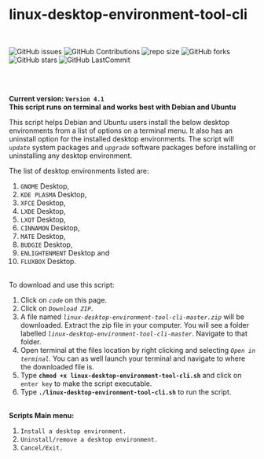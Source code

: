 # linux-desktop-environment-tool-cli

<br>

![GitHub issues](https://img.shields.io/github/issues/LinuxEuphony/linux-desktop-environment-tool-cli?&labelColor=black&color=eb3b5a&label=Issues&logo=issues&logoColor=black&style=for-the-badge)
![GitHub Contributions](https://img.shields.io/github/contributors/LinuxEuphony/linux-desktop-environment-tool-cli?&labelColor=black&color=8854d0&style=for-the-badge)
![repo size](https://img.shields.io/github/repo-size/LinuxEuphony/linux-desktop-environment-tool-cli?label=Repo%20Size&style=for-the-badge&labelColor=black&color=20bf6b)
![GitHub forks](https://img.shields.io/github/forks/LinuxEuphony/linux-desktop-environment-tool-cli?&labelColor=black&color=0fb9b1&style=for-the-badge)
![GitHub stars](https://img.shields.io/github/stars/LinuxEuphony/linux-desktop-environment-tool-cli?&labelColor=black&color=f7b731&style=for-the-badge)
![GitHub LastCommit](https://img.shields.io/github/last-commit/LinuxEuphony/linux-desktop-environment-tool-cli?logo=github&labelColor=black&color=d1d8e0&style=for-the-badge)

<br>

\
**Current version: `Version 4.1`**\
**This script runs on terminal and works best with Debian and Ubuntu**

This script helps Debian and Ubuntu users install the below desktop environments from a list of options on a terminal menu. It also has an uninstall option for the installed desktop environments. The script will *`update`* system packages and *`upgrade`* software packages before installing or uninstalling any desktop environment.

The list of desktop environments listed are:
  1.  `GNOME` Desktop,
  2.  `KDE PLASMA` Desktop,
  3.  `XFCE` Desktop,
  4.  `LXDE` Desktop,
  5.  `LXQT` Desktop,
  6.  `CINNAMON` Desktop,
  7.  `MATE` Desktop,
  8.  `BUDGIE` Desktop,
  9.  `ENLIGHTENMENT` Desktop and
  10. `FLUXBOX` Desktop.


\
To download and use this script:
  1. Click on *`code`* on this page.
  2. Click on *`Download ZIP`*.
  3. A file named *`linux-desktop-environment-tool-cli-master.zip`* will be downloaded. Extract the zip file in your computer. You will see a folder labelled *`linux-desktop-environment-tool-cli-master`*. Navigate to that folder.
  4. Open terminal at the files location by right clicking and selecting *`Open in terminal`*. You can as well launch your terminal and navigate to where the downloaded file is.
  5. Type **`chmod +x linux-desktop-environment-tool-cli.sh`** and click on `enter key` to make the script executable.
  6. Type **`./linux-desktop-environment-tool-cli.sh`** to run the script.


\
**Scripts Main menu:**
  1. `Install a desktop environment.`
  2. `Uninstall/remove a desktop environment.`
  3. `Cancel/Exit.`
